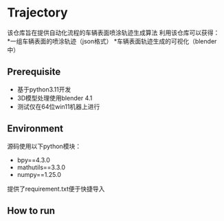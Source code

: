 # Trajectory
该仓库旨在提供自动化流程的车辆表面喷涂轨迹生成算法
利用该仓库可以获得：
*一组车辆表面的喷涂轨迹（json格式）
*车辆表面轨迹生成的可视化（blender中）

## Prerequisite
* 基于python3.11开发
* 3D模型处理使用blender 4.1
* 测试仅在64位win11机器上进行

## Environment
源码使用以下python模块：
* bpy==4.3.0
* mathutils==3.3.0
* numpy==1.25.0

提供了requirement.txt便于快捷导入

## How to run


